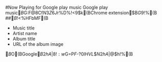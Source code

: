 #Now Playing for Google play music
Google play music$B$G:F@8Cf$N3Z6J$r%D%$!<%H$9$k(BChrome extension$B$G$9!%(B
##$B%D%$!<%HFbMF(B
- Music title
- Artist name
- Album title
- URL of the album image

$B%8%c%1%C%H2hA|$O(BGoogle$B2hA|8!:w$G=P$F$-$?0lHVL\$N2hA|$@$h!%(B
